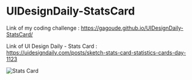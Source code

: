 # UIDesignDaily-StatsCard

Link of my coding challenge : https://gagoude.github.io/UIDesignDaily-StatsCard/

Link of UI Design Daily - Stats Card : https://uidesigndaily.com/posts/sketch-stats-card-statistics-cards-day-1123

![Stats Card](https://user-images.githubusercontent.com/56520774/125672830-a240a32c-5cc9-44f8-bc28-965f143d6cf3.png)
